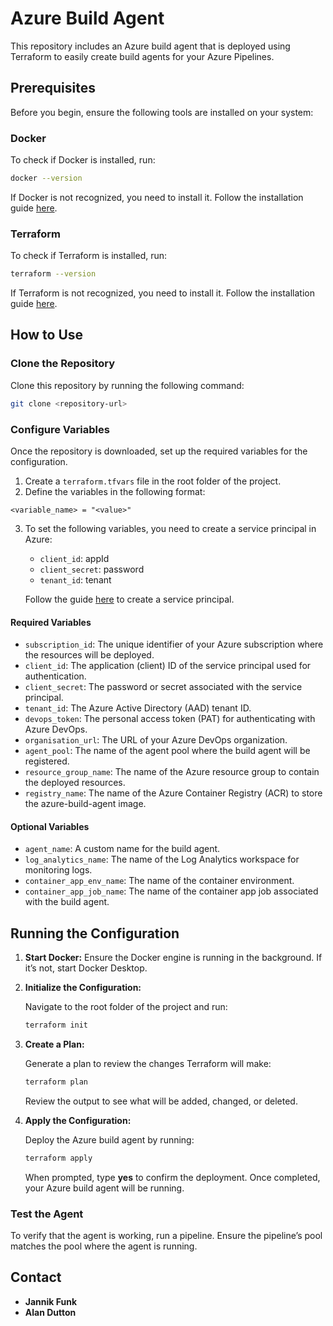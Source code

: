 # Azure Build Agent

This repository includes an Azure build agent that is deployed using Terraform to easily create build agents for your Azure Pipelines.

## Prerequisites

Before you begin, ensure the following tools are installed on your system:

### Docker

To check if Docker is installed, run:

```bash
docker --version
```

If Docker is not recognized, you need to install it. Follow the installation guide [here](https://docs.docker.com/engine/install/).

### Terraform

To check if Terraform is installed, run:

```bash
terraform --version
```

If Terraform is not recognized, you need to install it. Follow the installation guide [here](https://developer.hashicorp.com/terraform/install).

## How to Use

### Clone the Repository

Clone this repository by running the following command:

```bash
git clone <repository-url>
```

### Configure Variables

Once the repository is downloaded, set up the required variables for the configuration.

1. Create a `terraform.tfvars` file in the root folder of the project.
2. Define the variables in the following format:

```hcl
<variable_name> = "<value>"
```

3. To set the following variables, you need to create a service principal in Azure:
   - `client_id`: appId
   - `client_secret`: password
   - `tenant_id`: tenant

   Follow the guide [here](https://learn.microsoft.com/en-us/azure/active-directory/develop/howto-create-service-principal-portal) to create a service principal.

#### Required Variables

- `subscription_id`: The unique identifier of your Azure subscription where the resources will be deployed.
- `client_id`: The application (client) ID of the service principal used for authentication.
- `client_secret`: The password or secret associated with the service principal.
- `tenant_id`: The Azure Active Directory (AAD) tenant ID.
- `devops_token`: The personal access token (PAT) for authenticating with Azure DevOps.
- `organisation_url`: The URL of your Azure DevOps organization.
- `agent_pool`: The name of the agent pool where the build agent will be registered.
- `resource_group_name`: The name of the Azure resource group to contain the deployed resources.
- `registry_name`: The name of the Azure Container Registry (ACR) to store the azure-build-agent image.

#### Optional Variables

- `agent_name`: A custom name for the build agent.
- `log_analytics_name`: The name of the Log Analytics workspace for monitoring logs.
- `container_app_env_name`: The name of the container environment.
- `container_app_job_name`: The name of the container app job associated with the build agent.

## Running the Configuration

1. **Start Docker:** Ensure the Docker engine is running in the background. If it’s not, start Docker Desktop.

2. **Initialize the Configuration:**

   Navigate to the root folder of the project and run:

   ```bash
   terraform init
   ```

3. **Create a Plan:**

   Generate a plan to review the changes Terraform will make:

   ```bash
   terraform plan
   ```

   Review the output to see what will be added, changed, or deleted.

4. **Apply the Configuration:**

   Deploy the Azure build agent by running:

   ```bash
   terraform apply
   ```

   When prompted, type **yes** to confirm the deployment. Once completed, your Azure build agent will be running.

### Test the Agent

To verify that the agent is working, run a pipeline. Ensure the pipeline’s pool matches the pool where the agent is running.

## Contact

- **Jannik Funk**
- **Alan Dutton**

